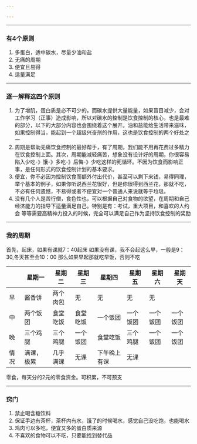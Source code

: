 ```yaml
---

---
```


---

### 有4个原则

1. 多蛋白，适中碳水，尽量少油和盐
2. 无痛的周期
3. 便宜且易得
4. 适量满足

------

### 逐一解释这四个原则

1. 为了增肌，蛋白质是必不可少的。而碳水提供大量能量，如果盲目减少，会对工作学习（正事）造成影响，所以对碳水的控制是饮食控制的核心，也是最难的部分，以下的大部分内容也会围绕着这个展开。油和盐能给生活带来滋味，如果控制得当，能起到一个超级兴奋剂的作用，这也是饮食控制的两个好处之一
2. 周期是帮助无痛饮食控制的最好帮手，有了周期，我们能不用再花费过多精力在饮食控制上面。其次，周期能减轻痛苦，想象没有设计好的周期，你很容易陷入少吃-》饿-》多吃-》后悔-》少吃这样的死循环。不因为饮食而影响正事，是任何形式的饮食控制计划的基本要求。
3. 便宜，你不必因为控制饮食而额外付出代价，甚至可以剩下来钱，易得同理，举个基本的例子，如果你听说西兰花很好，但是你很得到西兰花，那就不吃，不必有任何遗憾，不易得或者不便宜对一个普通人来说就等于垃圾。
4. 没有几个人是苦行僧，食色性也，可以根据自己对食物的欲望，在周期和自己经济能力的指导下适量满足自己。特别是有：考试，重大项目，和喜欢的人约会 等等需要高精神力投入的时候，完全可以满足自己作为坚持饮食控制的奖励

------

### 我的周期
首先，起床，如果有课就7：40起床
如果没有课，我不会起这么早，一般是9：30,冬天甚至会10：00
那么如果早起那就吃早饭，否则不吃

|     | 星期一   | 星期二  | 星期三  | 星期四    | 星期五  | 星期六  | 星期天  |
| --- | ----- | ---- | ---- | ------ | ---- | ---- | ---- |
| 早   | 酱香饼   | 两个肉包 | 无    | 无      | 无    | 无    |      |
| 中   | 两个饭团  | 食堂吃饭 | 食堂吃饭 | 一个饭团   | 一个饭团 | 一个饭团 | 一个饭团 |
| 晚   | 三个鸡腿  | 三个鸡腿 | 一个饭团 | 食堂吃饭   | 三个鸡腿 | 一个饭团 | 一个饭团 |
| 情况  | 满课，极累 | 几乎满课 | 无课   | 下午晚上有课 | 无课   |      |      |

零食，每天分的2元的零食资金。可积累，不可预支

-----
### 窍门
1. 禁止喝含糖饮料
2. 保证手边有茶杯，茶杯内有水，饿了的时候喝水，感觉自己没吃饱，也能喝水
3. 鸡肉可以多吃，便宜又多的蛋白质来源
4. 不喜欢的食物可以不吃，只要能找到替代品